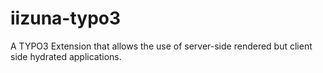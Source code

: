 # iizuna-typo3
A TYPO3 Extension that allows the use of server-side rendered but client side hydrated applications.

